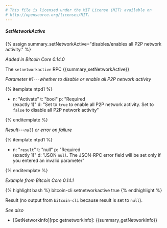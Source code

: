```yaml
---
# This file is licensed under the MIT License (MIT) available on
# http://opensource.org/licenses/MIT.
---
```


##### SetNetworkActive

{% assign summary_setNetworkActive="disables/enables all P2P network activity." %}

*Added in Bitcoin Core 0.14.0*

The `setnetworkactive` RPC {{summary_setNetworkActive}}

*Parameter #1---whether to disable or enable all P2P network activity*

{% itemplate ntpd1 %}
- n: "Activate"
  t: "bool"
  p: "Required<br>(exactly 1)"
  d: "Set to `true` to enable all P2P network activity. Set to `false` to disable all P2P network activity"

{% enditemplate %}

*Result---`null` or error on failure*

{% itemplate ntpd1 %}
- n: "`result`"
  t: "null"
  p: "Required<br>(exactly 1)"
  d: "JSON `null`.  The JSON-RPC error field will be set only if you entered an invalid parameter"

{% enditemplate %}

*Example from Bitcoin Core 0.14.1*

{% highlight bash %}
bitcoin-cli setnetworkactive true
{% endhighlight %}

Result (no output from `bitcoin-cli` because result is set to `null`).

*See also*

* [GetNetworkInfo][rpc getnetworkinfo]: {{summary_getNetworkInfo}}

